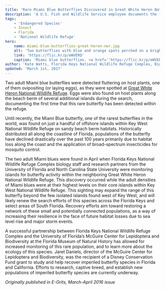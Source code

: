```yaml
---
title: 'Rare Miami Blue Butterflies Discovered in Great White Heron National Wildlife Refuge'
description: 'A U.S. Fish and Wildlife Service employee documents the first sightings of rare, endangered butterflies on a refuge in Florida.'
tags:
    - 'Endangered Species'
    - Insect
    - Florida
    - 'National Wildlife Refuge'
hero:
    name: miami-blue-butterflies-great-heron-nwr.jpg
    alt: 'Two butterflies with blue and orange spots perched on a bright red flower covered in pollen.'
    link: 'https://flic.kr/p/eWVERD'
    caption: 'Miami blue butterflies. <a href=''https://flic.kr/p/eWVERD''>Photo</a> by <a href=''https://www.flickr.com/photos/theactionitems/''>Mark Yokoyama</a>, <a href="https://creativecommons.org/licenses/by-nc-nd/2.0/">CC BY-NC-ND 2.0</a>.'
author: 'Kate Watts, Florida Keys National Wildlife Refuge Complex, Big Pine Key, Florida'
updated: 'March 1st, 2017'
---
```


Two adult Miami blue butterflies were detected fluttering on host plants, one of them ovipositing (or laying eggs), as they were spotted at [Great White Heron National Wildlife Refuge](https://www.fws.gov/refuge/great_white_heron/). Eggs were also found on host plants along the beach berm of several additional islands during the search, documenting the first time that this rare butterfly has been detected within the refuge.

Until recently, the Miami Blue butterfly, one of the rarest butterflies in the world, was found on just a handful of offshore islands within Key West National Wildlife Refuge on sandy beach berm habitats. Historically distributed all along the coastline of Florida, populations of the butterfly have declined drastically over the past 100 years primarily due to habitat loss along the coast and the application of broad-spectrum insecticides for mosquito control.  

The two adult Miami blues were found in April when Florida Keys National Wildlife Refuge Complex biology staff and research partners from the University of Florida and North Carolina State University were monitoring islands for butterfly activity within the neighboring Great White Heron National Wildlife Refuge.  This discovery occurred while the adult densities of Miami blues were at their highest levels on their core islands within Key West National Wildlife Refuge.  This sighting may expand the range of this butterfly beyond the few isolated islands found west of Key West, and will likely renew the search efforts of this species across the Florida Keys and select areas of South Florida.  Recovery efforts aim toward restoring a network of these small and potentially connected populations, as a way of increasing their resilience in the face of future habitat losses due to sea level rise and major storm events.

A successful partnership between Florida Keys National Wildlife Refuge Complex and the University of Florida’s McGuire Center for Lepidoptera and Biodiversity at the Florida Museum of Natural History has allowed for increased monitoring of this rare population, and to learn more about the ecology of this species. Jaret Daniels, director of the McGuire Center for Lepidoptera and Biodiversity, was the recipient of a Disney Conservation Fund grant to study and help recover imperiled butterfly species in Florida and California. Efforts to research, captive breed, and establish new populations of imperiled butterfly species are currently underway.

*Originally published in E-Grits, March-April 2016 issue*
